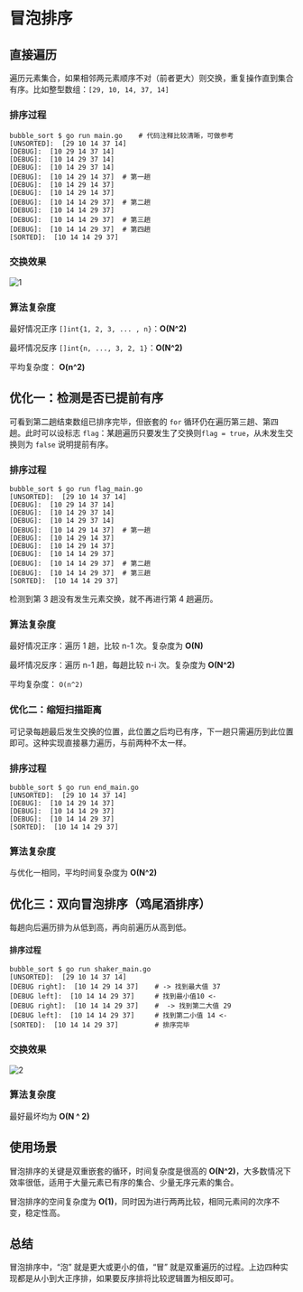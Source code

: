 # 冒泡排序

## 直接遍历

遍历元素集合，如果相邻两元素顺序不对（前者更大）则交换，重复操作直到集合有序。比如整型数组：`[29, 10, 14, 37, 14]`

### 排序过程

```shell
bubble_sort $ go run main.go	# 代码注释比较清晰，可做参考
[UNSORTED]:  [29 10 14 37 14]
[DEBUG]:  [10 29 14 37 14]
[DEBUG]:  [10 14 29 37 14]
[DEBUG]:  [10 14 29 37 14]
[DEBUG]:  [10 14 29 14 37]	# 第一趟
[DEBUG]:  [10 14 29 14 37]
[DEBUG]:  [10 14 29 14 37]
[DEBUG]:  [10 14 14 29 37]	# 第二趟
[DEBUG]:  [10 14 14 29 37]
[DEBUG]:  [10 14 14 29 37]	# 第三趟
[DEBUG]:  [10 14 14 29 37]	# 第四趟
[SORTED]:  [10 14 14 29 37]
```

### 交换效果

 ![1](http://p7f8yck57.bkt.clouddn.com/2018-06-13-025134.gif)

### 算法复杂度

最好情况正序 `[]int{1, 2, 3, ... , n}`：**O(N^2)**

最坏情况反序 `[]int{n, ..., 3, 2, 1}`：**O(N^2)**

平均复杂度： **O(n^2)**



## 优化一：检测是否已提前有序

可看到第二趟结束数组已排序完毕，但嵌套的 `for` 循环仍在遍历第三趟、第四趟。此时可以设标志 `flag`：某趟遍历只要发生了交换则`flag = true`，从未发生交换则为 `false` 说明提前有序。

### 排序过程

```shell
bubble_sort $ go run flag_main.go
[UNSORTED]:  [29 10 14 37 14]
[DEBUG]:  [10 29 14 37 14]
[DEBUG]:  [10 14 29 37 14]
[DEBUG]:  [10 14 29 37 14]
[DEBUG]:  [10 14 29 14 37]	# 第一趟
[DEBUG]:  [10 14 29 14 37]
[DEBUG]:  [10 14 29 14 37]
[DEBUG]:  [10 14 14 29 37]
[DEBUG]:  [10 14 14 29 37]	# 第二趟
[DEBUG]:  [10 14 14 29 37]	# 第三趟
[SORTED]:  [10 14 14 29 37]
```

检测到第 3 趟没有发生元素交换，就不再进行第 4 趟遍历。

### 算法复杂度

最好情况正序：遍历 1 趟，比较 n-1 次。复杂度为 **O(N)**

最坏情况反序：遍历 n-1 趟，每趟比较 n-i 次。复杂度为 **O(N^2)**

平均复杂度： `O(n^2)`





### 优化二：缩短扫描距离

可记录每趟最后发生交换的位置，此位置之后均已有序，下一趟只需遍历到此位置即可。这种实现直接暴力遍历，与前两种不太一样。

### 排序过程

```shell
bubble_sort $ go run end_main.go
[UNSORTED]:  [29 10 14 37 14]
[DEBUG]:  [10 14 29 14 37]
[DEBUG]:  [10 14 14 29 37]
[DEBUG]:  [10 14 14 29 37]
[SORTED]:  [10 14 14 29 37]
```

### 算法复杂度

与优化一相同，平均时间复杂度为 **O(N^2)**



## 优化三：双向冒泡排序（鸡尾酒排序）

每趟向后遍历排为从低到高，再向前遍历从高到低。

#### 排序过程

```shell
bubble_sort $ go run shaker_main.go
[UNSORTED]:  [29 10 14 37 14]
[DEBUG right]:  [10 14 29 14 37]	# -> 找到最大值 37
[DEBUG left]:  [10 14 14 29 37]		# 找到最小值10 <-
[DEBUG right]:  [10 14 14 29 37]	#  -> 找到第二大值 29
[DEBUG left]:  [10 14 14 29 37]		# 找到第二小值 14 <-
[SORTED]:  [10 14 14 29 37]			# 排序完毕
```

### 交换效果

 ![2](http://p7f8yck57.bkt.clouddn.com/2018-06-13-080814.gif)

### 算法复杂度

最好最坏均为 **O(N ^ 2)**



## 使用场景

冒泡排序的关键是双重嵌套的循环，时间复杂度是很高的 **O(N^2)**，大多数情况下效率很低，适用于大量元素已有序的集合、少量无序元素的集合。

冒泡排序的空间复杂度为 **O(1)**，同时因为进行两两比较，相同元素间的次序不变，稳定性高。



## 总结

冒泡排序中，“泡” 就是更大或更小的值，“冒” 就是双重遍历的过程。上边四种实现都是从小到大正序排，如果要反序排将比较逻辑置为相反即可。